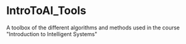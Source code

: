 # IntroToAI_Tools
A toolbox of the different algorithms and methods used in the course "Introduction to Intelligent Systems"
